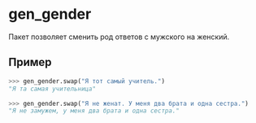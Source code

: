 # gen_gender

Пакет позволяет сменить род ответов с мужского на женский.

## Пример

```python
>>> gen_gender.swap("Я тот самый учитель.")
"Я та самая учительница"

>>> gen_gender.swap("Я не женат. У меня два брата и одна сестра.")
"Я не замужем, у меня два брата и одна сестра."
```
